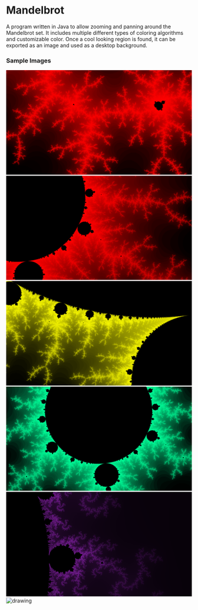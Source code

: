 # Mandelbrot
A program written in Java to allow zooming and panning around the Mandelbrot set. 
It includes multiple different types of coloring algorithms and customizable color. 
Once a cool looking region is found, it can be exported as an image and used as a desktop background.

### Sample Images
<!--
<img src="MandelbrotBackgroundCreator/sample_images/mandelbrot_original.png" alt="drawing" width="400"/>
<img src="MandelbrotBackgroundCreator/sample_images/mandelbrots.png" alt="drawing" width="400"/>
<img src="MandelbrotBackgroundCreator/sample_images/mandelbrot_normalized.png" alt="drawing" width="400"/>
<img src="MandelbrotBackgroundCreator/sample_images/mandelbrot6.png" alt="drawing" width="400"/>
--->

<img src="sample_images/generated/Mandelbrot6.png" alt="drawing" width="600"/>
<img src="sample_images/generated/Mandelbrot7.png" alt="drawing" width="600"/>
<img src="sample_images/generated/Mandelbrot8.png" alt="drawing" width="600"/>
<img src="sample_images/generated/Mandelbrot9.png" alt="drawing" width="600"/>
<img src="sample_images/generated/Mandelbrot10.png" alt="drawing" width="600"/>
<img src="sample_images/generated/BurningShip1.png" alt="drawing" width="600"/>
